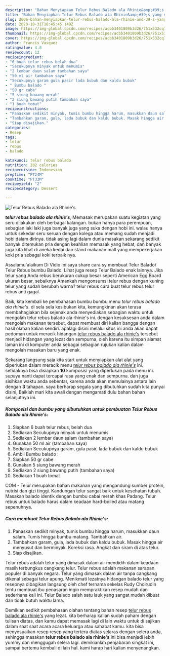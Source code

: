 ```yaml
---
description: "Bahan Menyiapkan Telur Rebus Balado ala Rhinie&amp;#39;s yang nikmat"
title: "Bahan Menyiapkan Telur Rebus Balado ala Rhinie&amp;#39;s yang nikmat"
slug: 2606-bahan-menyiapkan-telur-rebus-balado-ala-rhinie-and-39-s-yang-nikmat
date: 2020-10-31T18:45:45.149Z
image: https://img-global.cpcdn.com/recipes/acbb3401809b3d26/751x532cq70/telur-rebus-balado-ala-rhinies-foto-resep-utama.jpg
thumbnail: https://img-global.cpcdn.com/recipes/acbb3401809b3d26/751x532cq70/telur-rebus-balado-ala-rhinies-foto-resep-utama.jpg
cover: https://img-global.cpcdn.com/recipes/acbb3401809b3d26/751x532cq70/telur-rebus-balado-ala-rhinies-foto-resep-utama.jpg
author: Francis Vasquez
ratingvalue: 4.8
reviewcount: 12
recipeingredient:
- "6 buah telur rebus belah dua"
- "Secukupnya minyak untuk menumis"
- "2 lembar daun salam tambahan saya"
- "50 ml air tambahan saya"
- "Secukupnya garam gula pasir lada bubuk dan kaldu bubuk"
- " Bumbu balado "
- "50 gr cabe"
- "5 siung bawang merah"
- "2 siung bawang putih tambahan saya"
- "1 buah tomat"
recipeinstructions:
- "Panaskan sedikit minyak, tumis bumbu hingga harum, masukkan daun salam. Tumis hingga bumbu matang. Tambahkan air."
- "Tambahkan garam, gula, lada bubuk dan kaldu bubuk. Masak hingga air menyusut dan berminyak. Koreksi rasa. Angkat dan siram di atas telur."
- "Siap disajikan."
categories:
- Resep
tags:
- telur
- rebus
- balado

katakunci: telur rebus balado 
nutrition: 282 calories
recipecuisine: Indonesian
preptime: "PT24M"
cooktime: "PT33M"
recipeyield: "2"
recipecategory: Dessert

---
```



![Telur Rebus Balado ala Rhinie&#39;s](https://img-global.cpcdn.com/recipes/acbb3401809b3d26/751x532cq70/telur-rebus-balado-ala-rhinies-foto-resep-utama.jpg)

<b><i>telur rebus balado ala rhinie&#39;s</i></b>, Memasak merupakan suatu kegiatan yang seru dilakukan oleh berbagai kalangan. bukan hanya para perempuan, sebagian laki laki juga banyak juga yang suka dengan hobi ini. walau hanya untuk sekedar seru seruan dengan kolega atau memang sudah menjadi hobi dalam dirinya. tidak asing lagi dalam dunia masakan sekarang sedikit banyak ditemukan pria dengan keahlian memasak yang hebat, dan banyak juga kita lihat di aneka kedai dan stand makanan mall yang mempekerjakan koki pria sebagai koki terbaik nya.

Assalamu&#39;alaikum Di Vidio ini saya share cara sy membuat Telur Balado/ Telur Rebus bumbu Balado. Lihat juga resep Telur Balado enak lainnya. Jika telur yang Anda rebus berukuran cukup besar seperti American Egg Board ukuran besar, sebaiknya Amankah mengonsumsi telur rebus dengan kuning telur yang sudah berubah warna? telur rebus cara buat telur rebus telur rebus anti gagal.

Baik, kita kembali ke pembahasan bumbu bumbu menu <i>telur rebus balado ala rhinie&#39;s</i>. di sela sela kesibukan kita, kemungkinan akan terasa membahagiakan bila sejenak anda menyediakan sebagian waktu untuk mengolah telur rebus balado ala rhinie&#39;s ini. dengan kesuksesan anda dalam mengolah makanan tersebut, dapat membuat diri kalian bangga dengan hasil olahan kalian sendiri. apalagi disini melalui situs ini anda akan dapat pedoman untuk meracik hidangan <u>telur rebus balado ala rhinie&#39;s</u> tersebut menjadi hidangan yang lezat dan sempurna, oleh karena itu simpan alamat laman ini di komputer anda sebagai sebagian rujukan kalian dalam mengolah masakan baru yang enak.


Sekarang langsung saja kita start untuk menyiapkan alat alat yang diperlukan dalam meracik menu <u><i>telur rebus balado ala rhinie&#39;s</i></u> ini. setidaknya bisa disiapkan <b>10</b> komposisi yang diperlukan pada menu ini. supaya nanti dapat tercapai rasa yang enak dan sempurna. dan juga sisihkan waktu anda sebentar, karena anda akan memulainya antara lain dengan <b>3</b> tahapan. saya berharap segala yang dibutuhkan sudah kita punyai disini, Baiklah mari kita awali dengan mengamati dulu bahan bahan selanjutnya ini.

<!--inarticleads1-->

##### Komposisi dan bumbu yang dibutuhkan untuk pembuatan Telur Rebus Balado ala Rhinie&#39;s:

1. Siapkan 6 buah telur rebus, belah dua
1. Sediakan Secukupnya minyak untuk menumis
1. Sediakan 2 lembar daun salam (tambahan saya)
1. Gunakan 50 ml air (tambahan saya)
1. Sediakan Secukupnya garam, gula pasir, lada bubuk dan kaldu bubuk
1. Ambil  Bumbu balado :
1. Siapkan 50 gr cabe
1. Gunakan 5 siung bawang merah
1. Sediakan 2 siung bawang putih (tambahan saya)
1. Sediakan 1 buah tomat


COM - Telur merupakan bahan makanan yang mengandung sumber protein, nutrisi dan gizi tinggi. Kandungan telur sangat baik untuk kesehatan tubuh. Masakan balado identik dengan bumbu cabai merah khas Padang. Telur rebus untuk balado harus dalam keadaan hard-boiled atau matang sepenuhnya. 

<!--inarticleads2-->

##### Cara membuat Telur Rebus Balado ala Rhinie&#39;s:

1. Panaskan sedikit minyak, tumis bumbu hingga harum, masukkan daun salam. Tumis hingga bumbu matang. Tambahkan air.
1. Tambahkan garam, gula, lada bubuk dan kaldu bubuk. Masak hingga air menyusut dan berminyak. Koreksi rasa. Angkat dan siram di atas telur.
1. Siap disajikan.


Telur rebus adalah telur yang dimasak dalam air mendidih dalam keadaan masih terbungkus cangkang telur. Telur rebus adalah makanan sarapan populer di banyak negara. Telur yang dimasak dalam air tanpa cangkang dikenal sebagai telur apung. Menikmati lezatnya hidangan balado telur yang resepnya dibagikan langsung oleh chef ternama sekelas Rudy Choirudin tentu membuat ibu penasaran ingin mempraktikan resep mudah dan sederhana kali ini. Telur Balado salah satu lauk yang sangat mudah dibuat dan tidak butuh waktu lama. 

Demikian sedikit pembahasan olahan tentang bahan resep <u>telur rebus balado ala rhinie&#39;s</u> yang lezat. kita berharap kalian sudah paham dengan tulisan diatas, dan kamu dapat memasak lagi di lain waktu untuk di sajikan dalam saat saat acara acara keluarga atau sahabat kamu. kita bisa menyesuaikan resep resep yang tertera diatas selaras dengan selera anda, sehingga masakan <b>telur rebus balado ala rhinie&#39;s</b> ini bisa menjadi lebih yummy dan menggugah selera lagi. demikianlah penjabaran singkat ini, sampai bertemu kembali di lain hal. kami harap hari kalian menyenangkan.
